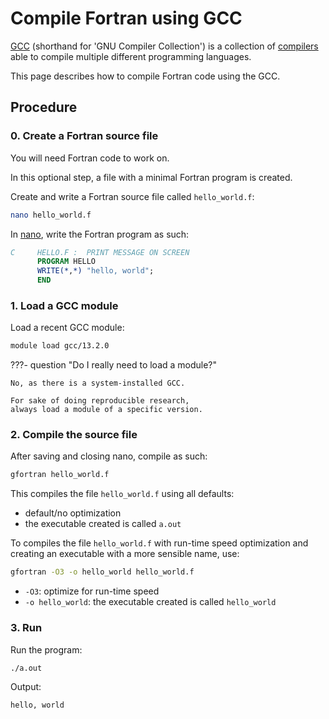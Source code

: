 # Compile Fortran using GCC

[GCC](gcc.md) (shorthand for 'GNU Compiler Collection')
is a collection of [compilers](compilers.md)
able to compile multiple different programming languages.

This page describes how to compile Fortran code using the GCC.

## Procedure

### 0. Create a Fortran source file

You will need Fortran code to work on.

In this optional step, a file with a minimal Fortran program is created.

Create and write a Fortran source file called `hello_world.f`:

```bash
nano hello_world.f
```

In [nano](nano.md), write the Fortran program as such:

``` fortran
C     HELLO.F :  PRINT MESSAGE ON SCREEN
      PROGRAM HELLO
      WRITE(*,*) "hello, world";
      END
```

### 1. Load a GCC module

Load a recent GCC module:

```bash
module load gcc/13.2.0
```

???- question "Do I really need to load a module?"

    No, as there is a system-installed GCC.

    For sake of doing reproducible research, 
    always load a module of a specific version.

### 2. Compile the source file

After saving and closing nano, compile as such:

```bash
gfortran hello_world.f
```

This compiles the file `hello_world.f` using all defaults:

- default/no optimization
- the executable created is called `a.out`

To compiles the file `hello_world.f` with run-time speed optimization
and creating an executable with a more sensible name, use:

```bash
gfortran -O3 -o hello_world hello_world.f
```

- `-O3`: optimize for run-time speed
- `-o hello_world`: the executable created is called `hello_world`

### 3. Run

Run the program:

```bash
./a.out 
```

Output:

```console
hello, world
```
